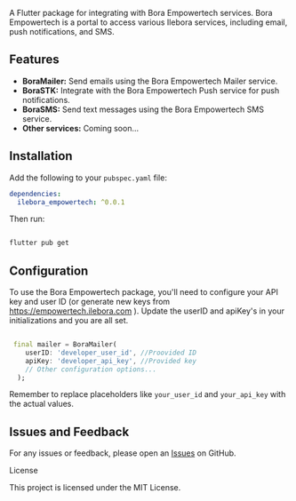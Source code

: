 A Flutter package for integrating with Bora Empowertech services. Bora Empowertech is a portal to access various Ilebora services, including email, push notifications, and SMS.

## Features

- **BoraMailer:** Send emails using the Bora Empowertech Mailer service.
- **BoraSTK:** Integrate with the Bora Empowertech Push service for push notifications.
- **BoraSMS:** Send text messages using the Bora Empowertech SMS service.
- **Other services:** Coming soon...

## Installation

Add the following to your `pubspec.yaml` file:

```yaml
dependencies:
  ilebora_empowertech: ^0.0.1
```

Then run:

```bash

flutter pub get

```

## Configuration

To use the Bora Empowertech package, you'll need to configure your API key and user ID (or generate new keys from https://empowertech.ilebora.com ). Update the userID and apiKey's in your initializations and you are all set. 

```dart

 final mailer = BoraMailer(
    userID: 'developer_user_id', //Proovided ID
    apiKey: 'developer_api_key', //Provided key
    // Other configuration options...
  );
```

Remember to replace placeholders like `your_user_id` and `your_api_key` with the actual values.

## Issues and Feedback

For any issues or feedback, please open an [Issues](https://github.com/ILEBORA/ilebora-empowertech/issues) on GitHub.

License

This project is licensed under the MIT License.
